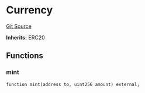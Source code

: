 # Currency
[Git Source](https://github.com/Crossbell-Box/Crossbell-Contracts/blob/638047aa8a24788643a179bc4e4bad5b13618581/contracts/mocks/Currency.sol)

**Inherits:**
ERC20


## Functions
### mint


```solidity
function mint(address to, uint256 amount) external;
```

